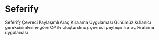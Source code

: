 # Seferify
Seferify Çevreci Paylaşımlı Araç Kiralama Uygulaması
Günümüz kullanıcı gereksinimlerine göre C# ile oluşturulmuş çevreci paylaşımlı araç kiralama uygulaması
